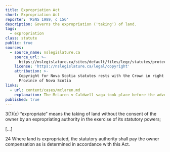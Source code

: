 ```yaml
---
title: Expropriation Act
short: Expropriation Act
reporter: 'RSNS 1989, c 156'
description: Governs the expropriation ('taking') of land.
tags:
  - expropriation
class: statute
public: true
sources:
  - source_name: nslegislature.ca
    source_url: >-
      https://nslegislature.ca/sites/default/files/legc/statutes/protect.htm
    license: 'https://nslegislature.ca/legal/copyright'
    attribution: >-
      Copyright for Nova Scotia statutes rests with the Crown in right of the
      Province of Nova Scotia
links:
  - url: content/cases/mclaren.md
    explanation: The McLaren v Caldwell saga took place before the advent of modern expropriation acts like this on in Nova Scotia. In the absence of a statute requiring compensation for expropriation, how did the parties and the courts' in the McLaren case address this issue?
published: true
---
```


<div id="statute">

<!--2(w) “fur-bearing animal” means beaver, muskrat, red squir- rel, mink, otter, skunk, weasel, fisher, marten, lynx, bobcat, cougar, fox, coyote, raccoon and any other non-domesticated animal which may be designated as a fur-bearing animal by the Governor in Coun- cil, and includes any part of such animal, but does not include bear or snowshoe hare;-->

3(1)(c) “expropriate” means the taking of land without the consent of the owner by an expropriating authority in the exercise of its statutory powers;

[...]

24 Where land is expropriated, the statutory authority shall pay the owner compensation as is determined in accordance with this Act.

</div>
